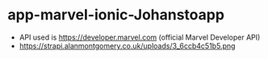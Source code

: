 # app-marvel-ionic-Johanstoapp
- API used is https://developer.marvel.com (official Marvel Developer API)
- https://strapi.alanmontgomery.co.uk/uploads/3_6ccb4c51b5.png
